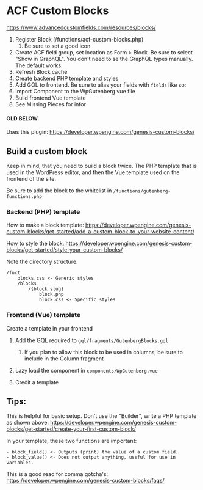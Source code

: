 # ACF Custom Blocks

https://www.advancedcustomfields.com/resources/blocks/

1. Register Block (/functions/acf-custom-blocks.php)
	1. Be sure to set a good icon.
1. Create ACF field group, set location as Form > Block. Be sure to select "Show in GraphQL". You don't need to se the GraphQL types manually. The default works.
1. Refresh Block cache
1. Create backend PHP template and styles
1. Add GQL to frontend. Be sure to alias your fields with `fields` like so:
1. Import Component to the WpGutenberg.vue file
1. Build frontend Vue template 
1. See Missing Pieces for infor


#### OLD BELOW

Uses this plugin:
https://developer.wpengine.com/genesis-custom-blocks/

## Build a custom block

Keep in mind, that you need to build a block twice. The PHP template that is used in the WordPress editor, and then the Vue template used on the frontend of the site.

Be sure to add the block to the whitelist in `/functions/gutenberg-functions.php`

### Backend (PHP) template 

How to make a block template:
https://developer.wpengine.com/genesis-custom-blocks/get-started/add-a-custom-block-to-your-website-content/

How to style the block:
https://developer.wpengine.com/genesis-custom-blocks/get-started/style-your-custom-blocks/

Note the directory structure. 

```
/fuxt
    blocks.css <- Generic styles
    /blocks
        /{block slug}
            block.php
            block.css <- Specific styles
```

### Frontend (Vue) template

Create a template in your frontend 

1.	Add the GQL required to `gql/fragments/GutenbergBlocks.gql`
	1.	If you plan to allow this block to be used in columns, be sure to include in the Column fragment
	
1.	Lazy load the component in `components/WpGutenberg.vue`
1. 	Credit a template


## Tips:
This is helpful for basic setup. Don't use the "Builder", write a PHP template as shown above.
https://developer.wpengine.com/genesis-custom-blocks/get-started/create-your-first-custom-block/

In your template, these two functions are important:
	
	- block_field() <- Outputs (print) the value of a custom field.
	- block_value() <- Does not output anything, useful for use in variables. 
	
This is a good read for comma gotcha's:
https://developer.wpengine.com/genesis-custom-blocks/faqs/	